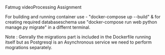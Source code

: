 Fatmug videoProcessing Assignment


For building and running container use - "docker-compose up --build" & for creating required databaseschema use "docker-compose run web python manage.py migrate"  in a differnt terminal.

Note : Genrally the migrations part is included in the Dockerfile running itself but as Postgresql is an Asynchronous service we need to perform mogrations separately.
